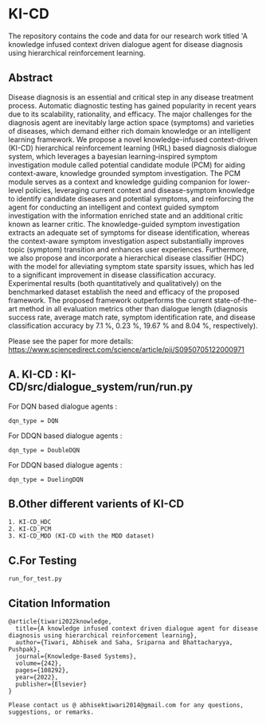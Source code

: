 # KI-CD

The repository contains the code and data for our research work titled 'A knowledge infused context driven dialogue agent for disease diagnosis using hierarchical reinforcement learning. 

## Abstract
Disease diagnosis is an essential and critical step in any disease treatment process. Automatic diagnostic testing has gained popularity in recent years due to its scalability, rationality, and efficacy. The major challenges for the diagnosis agent are inevitably large action space (symptoms) and varieties of diseases, which demand either rich domain knowledge or an intelligent learning framework. We propose a novel knowledge-infused context-driven (KI-CD) hierarchical reinforcement learning (HRL) based diagnosis dialogue system, which leverages a bayesian learning-inspired symptom investigation module called potential candidate module (PCM) for aiding context-aware, knowledge grounded symptom investigation. The PCM module serves as a context and knowledge guiding companion for lower-level policies, leveraging current context and disease-symptom knowledge to identify candidate diseases and potential symptoms, and reinforcing the agent for conducting an intelligent and context guided symptom investigation with the information enriched state and an additional critic known as learner critic. The knowledge-guided symptom investigation extracts an adequate set of symptoms for disease identification, whereas the context-aware symptom investigation aspect substantially improves topic (symptom) transition and enhances user experiences. Furthermore, we also propose and incorporate a hierarchical disease classifier (HDC) with the model for alleviating symptom state sparsity issues, which has led to a significant improvement in disease classification accuracy. Experimental results (both quantitatively and qualitatively) on the benchmarked dataset establish the need and efficacy of the proposed framework. The proposed framework outperforms the current state-of-the-art method in all evaluation metrics other than dialogue length (diagnosis success rate, average match rate, symptom identification rate, and disease classification accuracy by 7.1 %, 0.23 %, 19.67 % and 8.04 %, respectively).  

Please see the paper for more details: https://www.sciencedirect.com/science/article/pii/S0950705122000971 

## A. KI-CD  : KI-CD/src/dialogue_system/run/run.py

For DQN based dialogue agents :

	dqn_type = DQN

For DDQN based dialogue agents :

	dqn_type = DoubleDQN
  
For DDQN based dialogue agents :

	dqn_type = DuelingDQN


## B.Other different varients of KI-CD
	1. KI-CD_HDC
	2. KI-CD_PCM
	3. KI-CD_MDD (KI-CD with the MDD dataset)
  
## C.For Testing
	run_for_test.py


## Citation Information
~~~~
@article{tiwari2022knowledge,
  title={A knowledge infused context driven dialogue agent for disease diagnosis using hierarchical reinforcement learning},
  author={Tiwari, Abhisek and Saha, Sriparna and Bhattacharyya, Pushpak},
  journal={Knowledge-Based Systems},
  volume={242},
  pages={108292},
  year={2022},
  publisher={Elsevier}
}

Please contact us @ abhisektiwari2014@gmail.com for any questions, suggestions, or remarks. 
